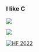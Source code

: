 ### I like C

![](https://github-readme-stats.vercel.app/api/top-langs/?username=wthrajat&layout=compact&bg_color=DEG,051c61,121b60,1b1960,22175f,28155e,2d135d,32105b,370d5a,3b0a59,3f0657&text_color=4BC9ED)


![](https://github-readme-stats.vercel.app/api?username=wthrajat&show_icons=true&theme=radical&count_private=true&hide=stars&icon_color=39FF14&border_radius=1&bg_color=DEG,051c61,121b60,1b1960,22175f,28155e,2d135d,32105b,370d5a,3b0a59,3f0657)

[![HF 2022](https://holopin.me/wthrajat)](https://holopin.io/@wthrajat)
